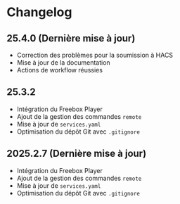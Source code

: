 # Changelog


## 25.4.0 (Dernière mise à jour)
- Correction des problèmes pour la soumission à HACS
- Mise à jour de la documentation
- Actions de workflow réussies


## 25.3.2
- Intégration du Freebox Player
- Ajout de la gestion des commandes `remote`
- Mise à jour de `services.yaml`
- Optimisation du dépôt Git avec `.gitignore`


## 2025.2.7 (Dernière mise à jour)
- Intégration du Freebox Player
- Ajout de la gestion des commandes `remote`
- Mise à jour de `services.yaml`
- Optimisation du dépôt Git avec `.gitignore`
